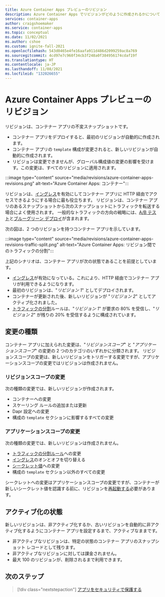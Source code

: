 ```yaml
---
title: Azure Container Apps プレビューのリビジョン
description: Azure Container Apps でリビジョンがどのように作成されるかについて説明します
services: container-apps
author: craigshoemaker
ms.service: container-apps
ms.topic: conceptual
ms.date: 11/02/2021
ms.author: cshoe
ms.custom: ignite-fall-2021
ms.openlocfilehash: 543d0465e4fe16aafa911d486d2099259ac8a769
ms.sourcegitcommit: 4cd97e7c960f34cb3f248a0f384956174cdaf19f
ms.translationtype: HT
ms.contentlocale: ja-JP
ms.lasthandoff: 11/08/2021
ms.locfileid: "132026655"
---
```

# <a name="revisions-in-azure-container-apps-preview"></a>Azure Container Apps プレビューのリビジョン

リビジョンは、コンテナー アプリの不変スナップショットです。

- コンテナー アプリをデプロイすると、最初のリビジョンが自動的に作成されます。
- コンテナー アプリの `template` 構成が変更されると、新しいリビジョンが自動的に作成されます。
- リビジョンは変更できませんが、グローバル構成値の変更の影響を受けます。この変更は、すべてのリビジョンに適用されます。

:::image type="content" source="media/revisions/azure-container-apps-revisions.png" alt-text="Azure Container Apps: コンテナー":::

リビジョンは、[イングレス](ingress.md)を有効にしてコンテナー アプリに HTTP 経由でアクセスできるようにする場合に最も役立ちます。  リビジョンは、コンテナー アプリのあるスナップショットから次のスナップショットにトラフィックを転送する場合によく使用されます。 一般的なトラフィックの方向の戦略には、[A/B テスト](https://wikipedia.org/wiki/A/B_testing)と[ブルーグリーン デプロイ](https://martinfowler.com/bliki/BlueGreenDeployment.html)が含まれます。

次の図は、2 つのリビジョンを持つコンテナー アプリを示しています。

:::image type="content" source="media/revisions/azure-container-apps-revisions-traffic-split.png" alt-text="Azure Container Apps: リビジョン間でのトラフィックの分割":::

上記のシナリオは、コンテナー アプリが次の状態であることを前提としています。

- [イングレス](ingress.md)が有効になっている。これにより、HTTP 経由でコンテナー アプリが利用できるようになります。
- 最初のリビジョンは、"_リビジョン 1_" としてデプロイされます。
- コンテナーが更新された後、新しいリビジョンが "_リビジョン 2_" としてアクティブ化されました。
- [トラフィックの分割](revisions-manage.md#traffic-splitting)ルールは、"_リビジョン 1_" が要求の 80% を受信し、"_リビジョン 2_" が残りの 20% を受信するように構成されています。

## <a name="change-types"></a>変更の種類

コンテナー アプリに加えられた変更は、"*リビジョンスコープ*" と "*アプリケーションスコープ*" の変更の 2 つのカテゴリのいずれかに分類されます。 リビジョンスコープの変更は、新しいリビジョンをトリガーする変更ですが、アプリケーションスコープの変更ではリビジョンは作成されません。

### <a name="revision-scope-changes"></a>リビジョンスコープの変更

次の種類の変更では、新しいリビジョンが作成されます。

- コンテナーへの変更
- スケーリング ルールの追加または更新
- Dapr 設定への変更
- 構成の `template` セクションに影響するすべての変更

### <a name="application-scope-changes"></a>アプリケーションスコープの変更

次の種類の変更では、新しいリビジョンは作成されません。

- [トラフィックの分割ルール](revisions-manage.md#traffic-splitting)への変更
- [イングレス](ingress.md)のオンとオフを切り替える
- [シークレット値](secure-app.md)への変更
- 構成の `template` セクション以外のすべての変更

シークレットへの変更はアプリケーションスコープの変更ですが、コンテナーが新しいシークレット値を認識する前に、リビジョンを[再起動する](revisions.md)必要があります。

## <a name="activation-state"></a>アクティブ化の状態

新しいリビジョンは、非アクティブ化するか、古いリビジョンを自動的に非アクティブ化するようにコンテナー アプリを設定するまで、アクティブなままです。

- 非アクティブなリビジョンは、特定の状態のコンテナー アプリのスナップショット レコードとして残ります。
- 非アクティブなリビジョンに対しては課金されません。
- 最大 100 のリビジョンが、削除されるまで利用できます。

## <a name="next-steps"></a>次のステップ

> [!div class="nextstepaction"]
> [アプリをセキュリティで保護する](get-started.md)

